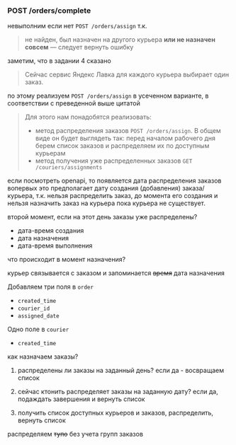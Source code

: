 ### POST /orders/complete

невыполним если нет `POST /orders/assign` т.к. 
> не найден, был назначен на другого курьера **или не назначен совсем** — следует вернуть ошибку

заметим, что в задании 4 сказано
> Сейчас сервис Яндекс Лавка для каждого курьера выбирает один заказ.

по этому реализуем `POST /orders/assign` в усеченном варианте, в соответствии с преведенной выше цитатой

> Для этого нам понадобятся реализовать:
> * метод распределения заказов `POST /orders/assign`. В общем виде он будет выглядеть так: перед началом рабочего дня 
> берем список заказов и распределяем их по доступным курьерам
> * метод получения уже распределенных заказов `GET /couriers/assignments`

если посмотреть openapi, то появляется дата распределения заказов
вопервых это предполагает дату создания (добавления) заказа/курьера, т.к. нельзя распределить заказ, до момента его создания и нельзя назначить заказ на курьера пока курьера не существует.

второй момент, если на этот день заказы уже распределены?

* дата-время создания
* дата назначения
* дата-время выполнения

что происходит в момент назначения?

курьер связывается с заказом и запоминается ~~время~~ дата назначения

Добавляем три поля в `order`
* `created_time` 
* `courier_id`
* `assigned_date`

Одно поле в `courier`
* `created_time`

как назначаем заказы?

1. распределены ли заказы на заданный день?
если да - восвращаем список

2. сейчас ктонить распределяет заказы на заданную дату? если да, подаждать завершения и вернуть список

3. получить список доступных курьеров и заказов, распределить, вернуть список

распределяем ~~тупо~~ без учета групп заказов 

